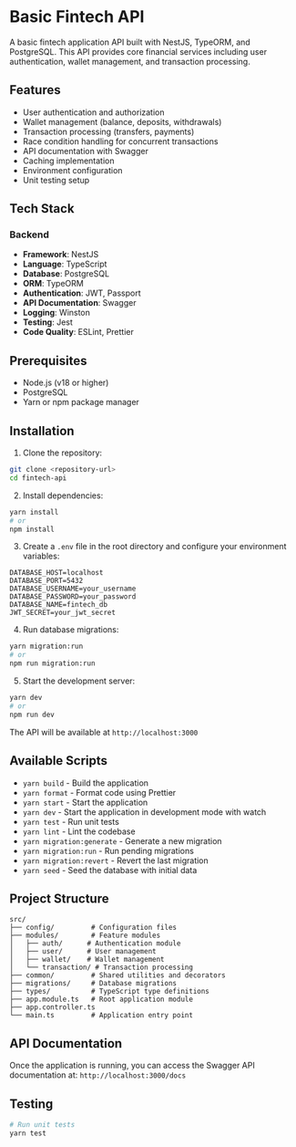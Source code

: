 # Basic Fintech API

A basic fintech application API built with NestJS, TypeORM, and PostgreSQL. This API provides core financial services including user authentication, wallet management, and transaction processing.

## Features

- User authentication and authorization
- Wallet management (balance, deposits, withdrawals)
- Transaction processing (transfers, payments)
- Race condition handling for concurrent transactions
- API documentation with Swagger
- Caching implementation
- Environment configuration
- Unit testing setup

## Tech Stack

### Backend

- **Framework**: NestJS
- **Language**: TypeScript
- **Database**: PostgreSQL
- **ORM**: TypeORM
- **Authentication**: JWT, Passport
- **API Documentation**: Swagger
- **Logging**: Winston
- **Testing**: Jest
- **Code Quality**: ESLint, Prettier

## Prerequisites

- Node.js (v18 or higher)
- PostgreSQL
- Yarn or npm package manager

## Installation

1. Clone the repository:

```bash
git clone <repository-url>
cd fintech-api
```

2. Install dependencies:

```bash
yarn install
# or
npm install
```

3. Create a `.env` file in the root directory and configure your environment variables:

```env
DATABASE_HOST=localhost
DATABASE_PORT=5432
DATABASE_USERNAME=your_username
DATABASE_PASSWORD=your_password
DATABASE_NAME=fintech_db
JWT_SECRET=your_jwt_secret
```

4. Run database migrations:

```bash
yarn migration:run
# or
npm run migration:run
```

5. Start the development server:

```bash
yarn dev
# or
npm run dev
```

The API will be available at `http://localhost:3000`

## Available Scripts

- `yarn build` - Build the application
- `yarn format` - Format code using Prettier
- `yarn start` - Start the application
- `yarn dev` - Start the application in development mode with watch
- `yarn test` - Run unit tests
- `yarn lint` - Lint the codebase
- `yarn migration:generate` - Generate a new migration
- `yarn migration:run` - Run pending migrations
- `yarn migration:revert` - Revert the last migration
- `yarn seed` - Seed the database with initial data

## Project Structure

```
src/
├── config/         # Configuration files
├── modules/        # Feature modules
│   ├── auth/      # Authentication module
│   ├── user/      # User management
│   ├── wallet/    # Wallet management
│   └── transaction/ # Transaction processing
├── common/         # Shared utilities and decorators
├── migrations/     # Database migrations
├── types/          # TypeScript type definitions
├── app.module.ts   # Root application module
├── app.controller.ts
└── main.ts         # Application entry point
```

## API Documentation

Once the application is running, you can access the Swagger API documentation at: `http://localhost:3000/docs`

## Testing

```bash
# Run unit tests
yarn test
```
